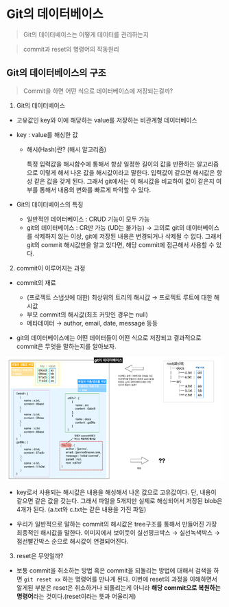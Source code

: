 # Git의 데이터베이스

> Git의 데이터베이스는 어떻게 데이터를 관리하는지

> commit과 reset의 명령어의 작동원리

## Git의 데이터베이스의 구조

> Commit을 하면 어떤 식으로 데이터베이스에 저장되는걸까?

1. Git의 데이터베이스

- 고유값인 key와 이에 해당하는 value를 저장하는 비관계형 데이터베이스
- key : value를 해싱한 값

  - 해시(Hash)란? (해시 알고리즘)

    특정 입력값을 해시함수에 통해서 항상 일정한 길이의 값을 반환하는 알고리즘으로 이렇게 해서 나온 값을 해시값이라고 말한다. 입력값이 같으면 해시값은 항상 같은 값을 갖게 된다. 그래서 git에서는 이 해시값을 비교하여 값이 같은지 여부를 통해서 내용의 변화를 빠르게 파악할 수 있다.

- Git의 데이터베이스의 특징
  - 일반적인 데이터베이스 : CRUD 기능이 모두 가능
  - git의 데이터베이스 : CR만 가능 (UD는 불가능)
    → 고의로 git의 데이터베이스를 삭제하지 않는 이상, git에 저장된 내용은 변경되거나 삭제될 수 없다. 그래서 git의 commit 해시값만을 알고 있다면, 해당 commit에 접근해서 사용할 수 있다.

2. commit이 이루어지는 과정

- commit의 재료

  - (프로젝트 스냅샷에 대한) 최상위의 트리의 해시값
    → 프로젝트 루트에 대한 해시값
  - 부모 commit의 해시값(최초 커밋인 경우는 null)
  - 메타데이터
    → author, email, date, message 등등

- git의 데이터베이스에는 어떤 데이터들이 어떤 식으로 저장되고 결과적으로 commit은 무엇을 말하는지를 알아보자.

![git의 database](/screenshots/database.png)

- key로서 사용되는 해시값은 내용을 해싱해서 나온 값으로 고유값이다. 단, 내용이 같으면 같은 값을 갖는다. 그래서 파일을 5개지만 실제로 해싱되어서 저장된 blob은 4개가 된다. (a.txt와 c.txt는 같은 내용을 가진 파일)

- 우리가 일반적으로 말하는 commit의 해시값은 tree구조를 통해서 만들어진 가장 최종적인 해시값을 말한다. 이미지에서 보이듯이 실선핑크박스 → 실선녹색박스 → 점선빨간박스 순으로 해시값이 연결되어진다.

3. reset은 무엇일까?

- 보통 commit을 취소하는 방법 혹은 commit을 되돌리는 방법에 대해서 검색을 하면 `git reset xx` 하는 명령어를 만나게 된다. 이번에 reset의 과정을 이해하면서 알게된 부분은 reset은 취소하거나 되돌리는게 아니라 **해당 commit으로 복원하는 명령어**라는 것이다.(reset이라는 뜻과 어울리게)
